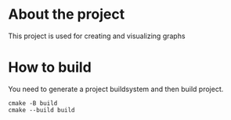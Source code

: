 # About the project

This project is used for creating and visualizing graphs

# How to build

You need to generate a project buildsystem and then build project.
```
cmake -B build
cmake --build build
```
